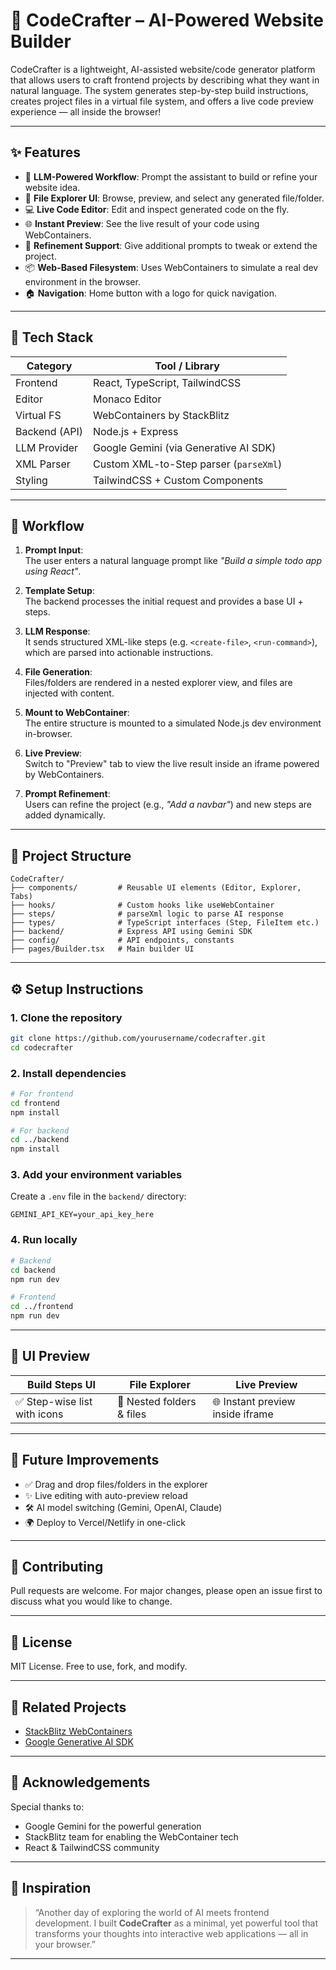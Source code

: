 # 🚀 CodeCrafter – AI-Powered Website Builder

CodeCrafter is a lightweight, AI-assisted website/code generator platform that allows users to craft frontend projects by describing what they want in natural language. The system generates step-by-step build instructions, creates project files in a virtual file system, and offers a live code preview experience — all inside the browser!

---

## ✨ Features

- 🧠 **LLM-Powered Workflow**: Prompt the assistant to build or refine your website idea.
- 📁 **File Explorer UI**: Browse, preview, and select any generated file/folder.
- 💻 **Live Code Editor**: Edit and inspect generated code on the fly.
- 🌐 **Instant Preview**: See the live result of your code using WebContainers.
- 🔁 **Refinement Support**: Give additional prompts to tweak or extend the project.
- 📦 **Web-Based Filesystem**: Uses WebContainers to simulate a real dev environment in the browser.
- 🏠 **Navigation**: Home button with a logo for quick navigation.

---

## 🧩 Tech Stack

| Category        | Tool / Library                         |
|----------------|----------------------------------------|
| Frontend       | React, TypeScript, TailwindCSS         |
| Editor         | Monaco Editor                          |
| Virtual FS     | WebContainers by StackBlitz            |
| Backend (API)  | Node.js + Express                      |
| LLM Provider   | Google Gemini (via Generative AI SDK)  |
| XML Parser     | Custom XML-to-Step parser (`parseXml`) |
| Styling        | TailwindCSS + Custom Components        |

---

## 🧠 Workflow

1. **Prompt Input**:  
   The user enters a natural language prompt like *"Build a simple todo app using React"*.

2. **Template Setup**:  
   The backend processes the initial request and provides a base UI + steps.

3. **LLM Response**:  
   It sends structured XML-like steps (e.g. `<create-file>`, `<run-command>`), which are parsed into actionable instructions.

4. **File Generation**:  
   Files/folders are rendered in a nested explorer view, and files are injected with content.

5. **Mount to WebContainer**:  
   The entire structure is mounted to a simulated Node.js dev environment in-browser.

6. **Live Preview**:  
   Switch to "Preview" tab to view the live result inside an iframe powered by WebContainers.

7. **Prompt Refinement**:  
   Users can refine the project (e.g., *"Add a navbar"*) and new steps are added dynamically.

---

## 📂 Project Structure

```
CodeCrafter/
├── components/         # Reusable UI elements (Editor, Explorer, Tabs)
├── hooks/              # Custom hooks like useWebContainer
├── steps/              # parseXml logic to parse AI response
├── types/              # TypeScript interfaces (Step, FileItem etc.)
├── backend/            # Express API using Gemini SDK
├── config/             # API endpoints, constants
├── pages/Builder.tsx   # Main builder UI
```

---

## ⚙️ Setup Instructions

### 1. Clone the repository

```bash
git clone https://github.com/yourusername/codecrafter.git
cd codecrafter
```

### 2. Install dependencies

```bash
# For frontend
cd frontend
npm install

# For backend
cd ../backend
npm install
```

### 3. Add your environment variables

Create a `.env` file in the `backend/` directory:

```env
GEMINI_API_KEY=your_api_key_here
```

### 4. Run locally

```bash
# Backend
cd backend
npm run dev

# Frontend
cd ../frontend
npm run dev
```

---

## 📸 UI Preview

| Build Steps UI | File Explorer | Live Preview |
|----------------|---------------|--------------|
| ✅ Step-wise list with icons | 📁 Nested folders & files | 🌐 Instant preview inside iframe |

---

## 🧪 Future Improvements

- ✅ Drag and drop files/folders in the explorer
- ✨ Live editing with auto-preview reload
- 🛠️ AI model switching (Gemini, OpenAI, Claude)
- 🌍 Deploy to Vercel/Netlify in one-click

---

## 🤝 Contributing

Pull requests are welcome. For major changes, please open an issue first to discuss what you would like to change.

---

## 📃 License

MIT License. Free to use, fork, and modify.

---

## 🔗 Related Projects

- [StackBlitz WebContainers](https://webcontainers.io/)
- [Google Generative AI SDK](https://github.com/google/generative-ai-js)

---

## 🙌 Acknowledgements

Special thanks to:
- Google Gemini for the powerful generation
- StackBlitz team for enabling the WebContainer tech
- React & TailwindCSS community

---

## 🧠 Inspiration

> “Another day of exploring the world of AI meets frontend development. I built **CodeCrafter** as a minimal, yet powerful tool that transforms your thoughts into interactive web applications — all in your browser.”

---
